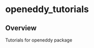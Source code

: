 
<!-- README.md is generated from README.Rmd. Please edit that file -->

# openeddy_tutorials

## Overview

Tutorials for openeddy package
